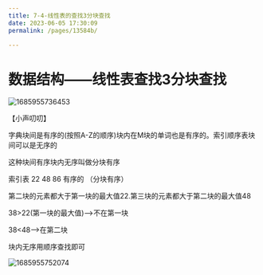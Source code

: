 ```yaml
---
title: 7-4-线性表的查找3分块查找
date: 2023-06-05 17:30:09
permalink: /pages/13584b/

---
```

数据结构——线性表查找3分块查找
================

  

![1685955736453](/assets/1685955736453.png)

【小声叨叨】

字典块间是有序的(按照A-Z的顺序)块内在M块的单词也是有序的。索引顺序表块间可以是无序的

这种块间有序块内无序叫做分块有序

索引表 22 48 86 有序的 （分块有序）

第二块的元素都大于第一块的最大值22.第三块的元素都大于第二块的最大值48

38>22(第一块的最大值)-->不在第一块

38<48-->在第二块

块内无序用顺序查找即可

  

![1685955752074](/assets/1685955752074.png)

  

  

